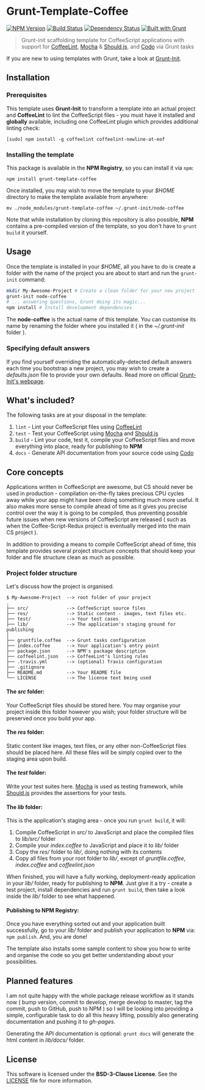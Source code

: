 Grunt-Template-Coffee
=====================
[![NPM Version](https://badge.fury.io/js/grunt-template-coffee.png)](https://npmjs.org/package/grunt-template-coffee)
[![Build Status](https://secure.travis-ci.org/Dreamscapes/Grunt-Template-Coffee.png)](http://travis-ci.org/Dreamscapes/Grunt-Template-Coffee)
[![Dependency Status](https://gemnasium.com/Dreamscapes/Grunt-Template-Coffee.png)](https://gemnasium.com/Dreamscapes/Grunt-Template-Coffee)
[![Built with Grunt](https://cdn.gruntjs.com/builtwith.png)](http://gruntjs.com)

> Grunt-init scaffolding template for CoffeeScript applications with support for [CoffeeLint](http://coffeelint.org), [Mocha](http://visionmedia.github.io/mocha) & [Should.js](https://github.com/visionmedia/should.js), and [Codo](https://github.com/coffeedoc/codo) via Grunt tasks

If you are new to using templates with Grunt, take a look at [Grunt-Init](http://gruntjs.com/project-scaffolding).

## Installation

### Prerequisites

This template uses **Grunt-Init** to transform a template into an actual project and **CoffeeLint** to lint the CoffeeScript files - you must have it installed and **globally** available, including one CoffeeLint plugin which provides additional linting check:

`[sudo] npm install -g coffeelint coffeelint-newline-at-eof`

### Installing the template

This package is available in the **NPM Registry**, so you can install it via `npm`:

`npm install grunt-template-coffee`

Once installed, you may wish to move the template to your *$HOME* directory to make the template available from anywhere:

`mv ./node_modules/grunt-template-coffee ~/.grunt-init/node-coffee`

Note that while installation by cloning this repository is also possible, **NPM** contains a pre-compiled version of the template, so you don't have to `grunt build` it yourself.

## Usage

Once the template is installed in your *$HOME*, all you have to do is create a folder with the name of the project you are about to start and run the `grunt-init` command:

```sh
mkdir My-Awesome-Project # Create a clean folder for your new project
grunt-init node-coffee
# ... answering questions, Grunt doing its magic...
npm install # Install development dependencies
```

The **node-coffee** is the actual name of this template. You can customise its name by renaming the folder where you installed it ( in the *~/.grunt-init* folder ).

### Specifying default answers

If you find yourself overriding the automatically-detected default answers each time you bootstrap a new project, you may wish to create a *defaults.json* file to provide your own defaults. Read more on official [Grunt-Init's webpage](http://gruntjs.com/project-scaffolding#specifying-default-prompt-answers).

## What's included?

The following tasks are at your disposal in the template:

1. `lint` - Lint your CoffeeScript files using [CoffeeLint](http://coffeelint.org)
1. `test` - Test your CoffeeScript using [Mocha](http://visionmedia.github.io/mocha) and [Should.js](https://github.com/visionmedia/should.js)
1. `build` - Lint your code, test it, compile your CoffeeScript files and move everything into place, ready for publishing to **NPM**
1. `docs` - Generate API documentation from your source code using [Codo](https://github.com/coffeedoc/codo)

## Core concepts

Applications written in CoffeeScript are awesome, but CS should never be used in production - compilation on-the-fly takes precious CPU cycles away while your app might have been doing something much more useful. It also makes more sense to compile ahead of time as it gives you precise control over the way it is going to be compiled, thus preventing possible future issues when new versions of CoffeeScript are released ( such as when the Coffee-Script-Redux project is eventually merged into the main CS project ).

In addition to providing a means to compile CoffeeScript ahead of time, this template provides several project structure concepts that should keep your folder and file structure clean as much as possible.

### Project folder structure

Let's discuss how the project is organised.

```
$ My-Awesome-Project  --> root folder of your project
.
├── src/              --> CoffeeScript source files
├── res/              --> Static content - images, text files etc.
├── test/             --> Your test cases
├── lib/              --> The application's staging ground for publishing
│
├── gruntfile.coffee  --> Grunt tasks configuration
├── index.coffee      --> Your application's entry point
├── package.json      --> NPM's package description
├── coffeelint.json   --> CoffeeLint's linting rules
├── .travis.yml       --> (optional) Travis configuration
├── .gitignore
├── README.md         --> Your README file
└── LICENSE           --> The license text being used
```

#### The *src* folder:
Your CoffeeScript files should be stored here. You may organise your project inside this folder however you wish; your folder structure will be preserved once you build your app.

#### The *res* folder:
Static content like images, text files, or any other non-CoffeeScript files should be placed here. All these files will be simply copied over to the staging area upon build.

#### The *test* folder:
Write your test suites here. [Mocha](http://visionmedia.github.io/mocha) is used as testing framework, while [Should.js](https://github.com/visionmedia/should.js) provides the assertions for your tests.

#### The *lib* folder:
This is the application's staging area - once you run `grunt build`, it will:

1. Compile CoffeeScript in *src/* to JavaScript and place the compiled files to *lib/src/* folder
1. Compile your *index.coffee* to JavaScript and place it to *lib/* folder
1. Copy the *res/* folder to *lib/*, doing nothing with its contents
1. Copy all files from your root folder to *lib/*, except of *gruntfile.coffee*, *index.coffee* and *coffeelint.json*

When finished, you will have a fully working, deployment-ready application in your *lib/* folder, ready for publishing to **NPM**. Just give it a try - create a test project, install dependencies and run `grunt build`, then take a look inside the *lib/* folder to see what happened.

#### Publishing to **NPM Registry**:
Once you have everything sorted out and your application built successfully, go to your *lib/* folder and publish your application to **NPM** via: `npm publish`. And, you are done!

The template also installs some sample content to show you how to write and organise the code so you get better understanding about your possibilities.

## Planned features

I am not quite happy with the whole package release workflow as it stands now ( bump version, commit to develop, merge develop to master, tag the commit, push to GitHub, push to NPM ) so I will be looking into providing a simple, configurable task to do all this heavy lifting, possibly also generating documentation and pushing it to *gh-pages*.

Generating the API documentation is optional: `grunt docs` will generate the html content in *lib/docs/* folder.

## License

This software is licensed under the **BSD-3-Clause License**. See the [LICENSE](LICENSE) file for more information.
